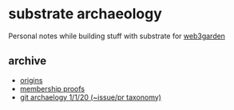 # substrate archaeology

Personal notes while building stuff with substrate for [web3garden](https://github.com/web3garden)

## archive

* [origins](./origins.md)
* [membership proofs](./membership_proofs.md)
* [git archaelogy 1/1/20 (~issue/pr taxonomy)](./archaeology.md)
